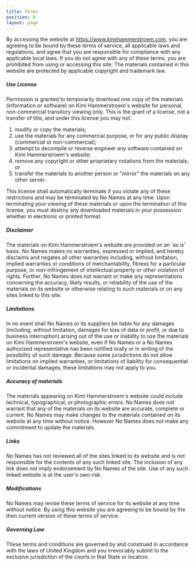 ```yaml
---
title: Terms
position: 8
layout: page
---
```


By accessing the website at https://www.kimihammerstroem.com, you are agreeing to be bound by these terms of service, all applicable laws and regulations, and agree that you are responsible for compliance with any applicable local laws. If you do not agree with any of these terms, you are prohibited from using or accessing this site. The materials contained in this website are protected by applicable copyright and trademark law.

##### Use License

Permission is granted to temporarily download one copy of the materials (information or software) on Kimi Hammerstroem's website for personal, non-commercial transitory viewing only. This is the grant of a license, not a transfer of title, and under this license you may not:

1. modify or copy the materials;
2. use the materials for any commercial purpose, or for any public display (commercial or non-commercial);
3. attempt to decompile or reverse engineer any software contained on Kimi Hammerstroem's website;
4. remove any copyright or other proprietary notations from the materials; or
5. transfer the materials to another person or "mirror" the materials on any other server.

This license shall automatically terminate if you violate any of these restrictions and may be terminated by No Names at any time. Upon terminating your viewing of these materials or upon the termination of this license, you must destroy any downloaded materials in your possession whether in electronic or printed format.

##### Disclaimer

The materials on Kimi Hammerstroem's website are provided on an 'as is' basis. No Names makes no warranties, expressed or implied, and hereby disclaims and negates all other warranties including, without limitation, implied warranties or conditions of merchantability, fitness for a particular purpose, or non-infringement of intellectual property or other violation of rights.
Further, No Names does not warrant or make any representations concerning the accuracy, likely results, or reliability of the use of the materials on its website or otherwise relating to such materials or on any sites linked to this site.

##### Limitations

In no event shall No Names or its suppliers be liable for any damages (including, without limitation, damages for loss of data or profit, or due to business interruption) arising out of the use or inability to use the materials on Kimi Hammerstroem's website, even if No Names or a No Names authorized representative has been notified orally or in writing of the possibility of such damage. Because some jurisdictions do not allow limitations on implied warranties, or limitations of liability for consequential or incidental damages, these limitations may not apply to you.

##### Accuracy of materials

The materials appearing on Kimi Hammerstroem's website could include technical, typographical, or photographic errors. No Names does not warrant that any of the materials on its website are accurate, complete or current. No Names may make changes to the materials contained on its website at any time without notice. However No Names does not make any commitment to update the materials.

##### Links

No Names has not reviewed all of the sites linked to its website and is not responsible for the contents of any such linked site. The inclusion of any link does not imply endorsement by No Names of the site. Use of any such linked website is at the user's own risk.

##### Modifications

No Names may revise these terms of service for its website at any time without notice. By using this website you are agreeing to be bound by the then current version of these terms of service.

##### Governing Law

These terms and conditions are governed by and construed in accordance with the laws of United Kingdom and you irrevocably submit to the exclusive jurisdiction of the courts in that State or location.